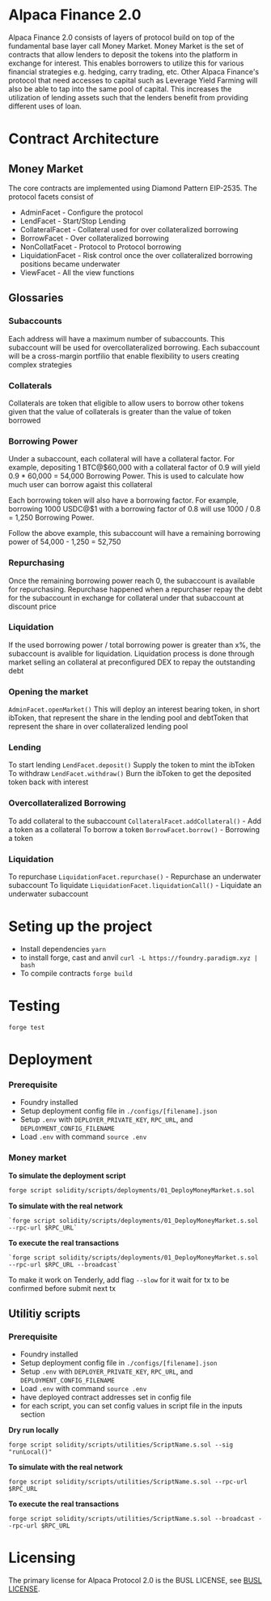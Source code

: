 # Alpaca Finance 2.0

Alpaca Finance 2.0 consists of layers of protocol build on top of the fundamental base layer call Money Market.
Money Market is the set of contracts that allow lenders to deposit the tokens into the platform in exchange for interest. This enables borrowers to utilize this for various financial strategies e.g. hedging, carry trading, etc.
Other Alpaca Finance's protocol that need accesses to capital such as Leverage Yield Farming will also be able
to tap into the same pool of capital. This increases the utilization of lending assets such that the lenders benefit
from providing different uses of loan.

# Contract Architecture

## Money Market

The core contracts are implemented using Diamond Pattern EIP-2535. The protocol facets consist of

- AdminFacet - Configure the protocol
- LendFacet - Start/Stop Lending
- CollateralFacet - Collateral used for over collateralized borrowing
- BorrowFacet - Over collateralized borrowing
- NonCollatFacet - Protocol to Protocol borrowing
- LiquidationFacet - Risk control once the over collateralized borrowing positions became underwater
- ViewFacet - All the view functions

## Glossaries

### Subaccounts

Each address will have a maximum number of subaccounts. This subaccount will be used for overcollateralized borrowing. Each subaccount will be a cross-margin portfilio that enable flexibility to users creating complex strategies

### Collaterals

Collaterals are token that eligible to allow users to borrow other tokens given that the value of collaterals is greater than the value of token borrowed

### Borrowing Power

Under a subaccount, each collateral will have a collateral factor. For example, depositing 1 BTC@$60,000 with a collateral factor of 0.9 will yield 0.9 \* 60,000 = 54,000 Borrowing Power. This is used to calculate how much user can borrow agaist this collateral

Each borrowing token will also have a borrowing factor. For example, borrowing 1000 USDC@$1 with a borrowing factor of 0.8 will use 1000 / 0.8 = 1,250 Borrowing Power.

Follow the above example, this subaccount will have a remaining borrowing power of 54,000 - 1,250 = 52,750

### Repurchasing

Once the remaining borrowing power reach 0, the subaccount is available for repurchasing. Repurchase happened when a repurchaser repay the debt for the subaccount in exchange for collateral under that subaccount at discount price

### Liquidation

If the used borrowing power / total borrowing power is greater than x%, the subaccount is avalible for liquidation. Liquidation process is done through market selling an collateral at preconfigured DEX to repay the outstanding debt

### Opening the market

`AdminFacet.openMarket()` This will deploy an interest bearing token, in short ibToken, that represent the share in the lending pool and debtToken that represent the share in over collateralized lending pool

### Lending

To start lending
`LendFacet.deposit()` Supply the token to mint the ibToken
To withdraw
`LendFacet.withdraw()` Burn the ibToken to get the deposited token back with interest

### Overcollateralized Borrowing

To add collateral to the subaccount
`CollateralFacet.addCollateral()` - Add a token as a collateral
To borrow a token
`BorrowFacet.borrow()` - Borrowing a token

### Liquidation

To repurchase
`LiquidationFacet.repurchase()` - Repurchase an underwater subaccount
To liquidate
`LiquidationFacet.liquidationCall()` - Liquidate an underwater subaccount

# Seting up the project

- Install dependencies
  `yarn`
- to install forge, cast and anvil
  `curl -L https://foundry.paradigm.xyz | bash`
- To compile contracts
  `forge build`

# Testing

```
forge test
```

# Deployment

### Prerequisite

- Foundry installed
- Setup deployment config file in `./configs/[filename].json`
- Setup `.env` with `DEPLOYER_PRIVATE_KEY`, `RPC_URL`, and `DEPLOYMENT_CONFIG_FILENAME`
- Load `.env` with command `source .env`

### Money market

**To simulate the deployment script**

```bash
forge script solidity/scripts/deployments/01_DeployMoneyMarket.s.sol
```

**To simulate with the real network**

```
`forge script solidity/scripts/deployments/01_DeployMoneyMarket.s.sol --rpc-url $RPC_URL`
```

**To execute the real transactions**

```
`forge script solidity/scripts/deployments/01_DeployMoneyMarket.s.sol --rpc-url $RPC_URL --broadcast`
```

To make it work on Tenderly, add flag `--slow` for it wait for tx to be confirmed before submit next tx

## Utilitiy scripts

### Prerequisite

- Foundry installed
- Setup deployment config file in `./configs/[filename].json`
- Setup `.env` with `DEPLOYER_PRIVATE_KEY`, `RPC_URL`, and `DEPLOYMENT_CONFIG_FILENAME`
- Load `.env` with command `source .env`
- have deployed contract addresses set in config file
- for each script, you can set config values in script file in the inputs section

**Dry run locally**

```
forge script solidity/scripts/utilities/ScriptName.s.sol --sig "runLocal()"
```

**To simulate with the real network**

```
forge script solidity/scripts/utilities/ScriptName.s.sol --rpc-url $RPC_URL
```

**To execute the real transactions**

```
forge script solidity/scripts/utilities/ScriptName.s.sol --broadcast --rpc-url $RPC_URL
```

# Licensing

The primary license for Alpaca Protocol 2.0 is the BUSL LICENSE, see [BUSL LICENSE](https://github.com/alpaca-finance/alpaca-v2-money-market/blob/main/LICENSE).
